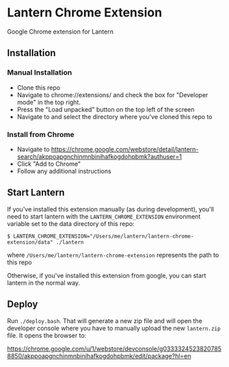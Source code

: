 # Lantern Chrome Extension

Google Chrome extension for Lantern

## Installation

### Manual Installation
- Clone this repo
- Navigate to chrome://extensions/ and check the box for "Developer mode" in the top right.
- Press the "Load unpacked" button on the top left of the screen
- Navigate to and select the directory where you've cloned this repo to

### Install from Chrome
- Navigate to https://chrome.google.com/webstore/detail/lantern-search/akppoapgnchinmnbinihafkogdohpbmk?authuser=1
- Click "Add to Chrome"
- Follow any additional instructions

## Start Lantern
If you've installed this extension manually (as during development), you'll need to start lantern with the `LANTERN_CHROME_EXTENSION` environment variable set to the data directory of this repo:
```
$ LANTERN_CHROME_EXTENSION="/Users/me/lantern/lantern-chrome-extension/data" ./lantern
```
where `/Users/me/lantern/lantern-chrome-extension` represents the path to this repo

Otherwise, if you've installed this extension from google, you can start lantern in the normal way.

## Deploy
Run `./deploy.bash`. That will generate a new zip file and will open the developer console
where you have to manually upload the new `lantern.zip` file. It opens the browser to:

https://chrome.google.com/u/1/webstore/devconsole/g03333245238207858850/akppoapgnchinmnbinihafkogdohpbmk/edit/package?hl=en

